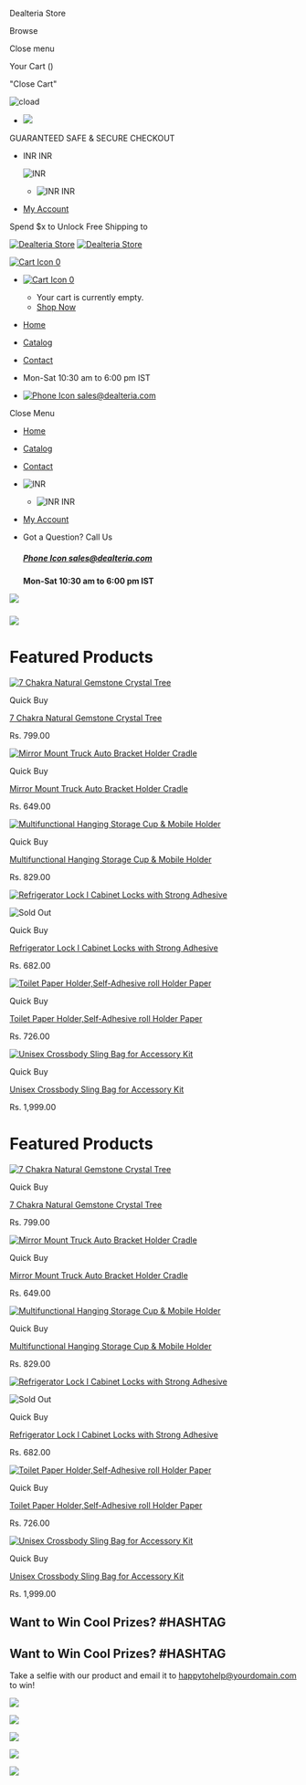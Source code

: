  






Dealteria Store



Browse

Close menu

Your Cart ()

"Close Cart"

![cload](//dealteria.com/cdn/shop/t/2/assets/ajax-load.gif?v=62939699503414190391729241199)

* [![](//dealteria.com/cdn/shop/t/2/assets/ff-checkout-shopify.png?v=167260995732616559121729689924)](javascript:void(0);)

GUARANTEED SAFE & SECURE CHECKOUT

* INR
  INR

  ![INR](//shoptimized.net/icons/in.svg)
   
  + ![INR](//shoptimized.net/icons/in.svg)
    INR
* [My Account](/account)

Spend $x to Unlock Free Shipping to

[![Dealteria Store](//dealteria.com/cdn/shop/files/dealteria-logo-merchant-google.png?v=1738577868)](/)
[![Dealteria Store](//dealteria.com/cdn/shop/files/dealteria-logo-merchant-google.png?v=1738577868)](/)

[![Cart Icon](//dealteria.com/cdn/shop/t/2/assets/cart-alt_60x.png?v=9470531786862912991729241199)
0](/cart)

* [![Cart Icon](//dealteria.com/cdn/shop/t/2/assets/cart-alt_60x.png?v=9470531786862912991729241199)
  0](/cart)

  + Your cart is currently empty.
  + [Shop Now](/collections/all)

* [Home](/)
* [Catalog](/collections/all)
* [Contact](/pages/contact)

* Mon-Sat 10:30 am to 6:00 pm IST
* [![Phone Icon](//dealteria.com/cdn/shop/t/2/assets/phone-icon_40x.png?v=30541962625287903301729241200)
  sales@dealteria.com](tel:sales@dealteria.com)

Close Menu

* [Home](/)
* [Catalog](/collections/all)
* [Contact](/pages/contact)
* ![INR](//shoptimized.net/icons/in.svg)

  + ![INR](//shoptimized.net/icons/in.svg)
    INR
* [My Account](/account)
* Got a Question? Call Us

  ##### [Phone Icon sales@dealteria.com](tel:sales@dealteria.com)

  **Mon-Sat 10:30 am to 6:00 pm IST**

![](//dealteria.com/cdn/shop/files/Yellow-Purple-Bright-Diwali-Sale-Banner-_1912-x-756-px.jpg?v=1729253350)

###

![](//dealteria.com/cdn/shop/files/Yellow-Purple-Bright-Diwali-Sale-Banner-_1912-x-756-px.jpg?v=1729253350)

###

Featured Products
=================

[![7 Chakra Natural Gemstone Crystal Tree](//dealteria.com/cdn/shop/files/4631594809_800x.jpg?v=1729251982)](/products/7-chakra-natural-gemstone-crystal-tree)

Quick Buy

[7 Chakra Natural Gemstone Crystal Tree](/products/7-chakra-natural-gemstone-crystal-tree)

Rs. 799.00

[![Mirror Mount Truck Auto Bracket Holder Cradle](//dealteria.com/cdn/shop/files/8302682805_800x.jpg?v=1729683190)](/products/mirror-mount-truck-auto-bracket-holder-cradle)

Quick Buy

[Mirror Mount Truck Auto Bracket Holder Cradle](/products/mirror-mount-truck-auto-bracket-holder-cradle)

Rs. 649.00

[![Multifunctional Hanging Storage Cup & Mobile Holder](//dealteria.com/cdn/shop/files/4475100193_800x.jpg?v=1729242033)](/products/multifunctional-hanging-storage-cup-mobile-holder)

Quick Buy

[Multifunctional Hanging Storage Cup & Mobile Holder](/products/multifunctional-hanging-storage-cup-mobile-holder)

Rs. 829.00

[![Refrigerator Lock l Cabinet Locks with Strong Adhesive](//dealteria.com/cdn/shop/files/5508901731_800x.jpg?v=1729230226)](/products/refrigerator-lock-l-cabinet-locks-with-strong-adhesive)

![Sold Out](//dealteria.com/cdn/shop/t/2/assets/sold_out_150x.png?v=56680522093034719331729241200)

Quick Buy

[Refrigerator Lock l Cabinet Locks with Strong Adhesive](/products/refrigerator-lock-l-cabinet-locks-with-strong-adhesive)

Rs. 682.00

[![Toilet Paper Holder,Self-Adhesive roll Holder Paper](//dealteria.com/cdn/shop/files/5936498507_800x.jpg?v=1729242163)](/products/toilet-paper-holder-self-adhesive-roll-holder-paper)

Quick Buy

[Toilet Paper Holder,Self-Adhesive roll Holder Paper](/products/toilet-paper-holder-self-adhesive-roll-holder-paper)

Rs. 726.00

[![Unisex Crossbody Sling Bag for Accessory Kit](//dealteria.com/cdn/shop/files/6408292912_800x.jpg?v=1729254045)](/products/unisex-crossbody-sling-bag-for-accessory-kit)

Quick Buy

[Unisex Crossbody Sling Bag for Accessory Kit](/products/unisex-crossbody-sling-bag-for-accessory-kit)

Rs. 1,999.00

Featured Products
=================

[![7 Chakra Natural Gemstone Crystal Tree](//dealteria.com/cdn/shop/files/4631594809_800x.jpg?v=1729251982)](/products/7-chakra-natural-gemstone-crystal-tree)

Quick Buy

[7 Chakra Natural Gemstone Crystal Tree](/products/7-chakra-natural-gemstone-crystal-tree)

Rs. 799.00

[![Mirror Mount Truck Auto Bracket Holder Cradle](//dealteria.com/cdn/shop/files/8302682805_800x.jpg?v=1729683190)](/products/mirror-mount-truck-auto-bracket-holder-cradle)

Quick Buy

[Mirror Mount Truck Auto Bracket Holder Cradle](/products/mirror-mount-truck-auto-bracket-holder-cradle)

Rs. 649.00

[![Multifunctional Hanging Storage Cup & Mobile Holder](//dealteria.com/cdn/shop/files/4475100193_800x.jpg?v=1729242033)](/products/multifunctional-hanging-storage-cup-mobile-holder)

Quick Buy

[Multifunctional Hanging Storage Cup & Mobile Holder](/products/multifunctional-hanging-storage-cup-mobile-holder)

Rs. 829.00

[![Refrigerator Lock l Cabinet Locks with Strong Adhesive](//dealteria.com/cdn/shop/files/5508901731_800x.jpg?v=1729230226)](/products/refrigerator-lock-l-cabinet-locks-with-strong-adhesive)

![Sold Out](//dealteria.com/cdn/shop/t/2/assets/sold_out_150x.png?v=56680522093034719331729241200)

Quick Buy

[Refrigerator Lock l Cabinet Locks with Strong Adhesive](/products/refrigerator-lock-l-cabinet-locks-with-strong-adhesive)

Rs. 682.00

[![Toilet Paper Holder,Self-Adhesive roll Holder Paper](//dealteria.com/cdn/shop/files/5936498507_800x.jpg?v=1729242163)](/products/toilet-paper-holder-self-adhesive-roll-holder-paper)

Quick Buy

[Toilet Paper Holder,Self-Adhesive roll Holder Paper](/products/toilet-paper-holder-self-adhesive-roll-holder-paper)

Rs. 726.00

[![Unisex Crossbody Sling Bag for Accessory Kit](//dealteria.com/cdn/shop/files/6408292912_800x.jpg?v=1729254045)](/products/unisex-crossbody-sling-bag-for-accessory-kit)

Quick Buy

[Unisex Crossbody Sling Bag for Accessory Kit](/products/unisex-crossbody-sling-bag-for-accessory-kit)

Rs. 1,999.00

Want to Win Cool Prizes? #HASHTAG
---------------------------------

Want to Win Cool Prizes? #HASHTAG
---------------------------------

Take a selfie with our product and email it to happytohelp@yourdomain.com to win!

![](//dealteria.com/cdn/shop/files/5596343500_620x.jpg?v=1729251982)

![](//dealteria.com/cdn/shop/files/5936498507_620x.jpg?v=1729242163)

![](//dealteria.com/cdn/shop/files/6313828021_620x.jpg?v=1729242033)

![](//dealteria.com/cdn/shop/files/5255964845_620x.jpg?v=1729230226)

![](//dealteria.com/cdn/shop/files/5508901731_620x.jpg?v=1729230226)